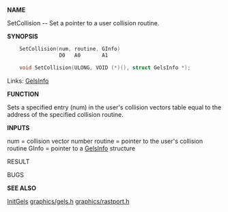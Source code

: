 
**NAME**

SetCollision -- Set a pointer to a user collision routine.

**SYNOPSIS**

```c
    SetCollision(num, routine, GInfo)
                 D0   A0       A1

    void SetCollision(ULONG, VOID (*)(), struct GelsInfo *);

```
Links: [GelsInfo](_00AF.md) 

**FUNCTION**

Sets a specified entry (num) in the user's collision vectors table
equal to the address of the specified collision routine.

**INPUTS**

num     = collision vector number
routine = pointer to the user's collision routine
GInfo   = pointer to a [GelsInfo](_00AF.md) structure

RESULT

BUGS

**SEE ALSO**

[InitGels](InitGels.md)  [graphics/gels.h](_00C3.md)  [graphics/rastport.h](_00AF.md)
